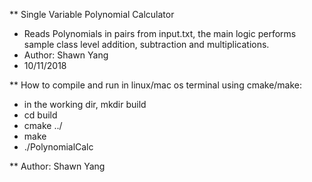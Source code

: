 ** Single Variable Polynomial Calculator
- Reads Polynomials in pairs from input.txt, the main logic performs sample class level addition, subtraction and multiplications.
- Author: Shawn Yang
- 10/11/2018

** How to compile and run in linux/mac os terminal using cmake/make:
 - in the working dir, mkdir build
 - cd build
 - cmake ../
 - make
 - ./PolynomialCalc

 ** Author: Shawn Yang
